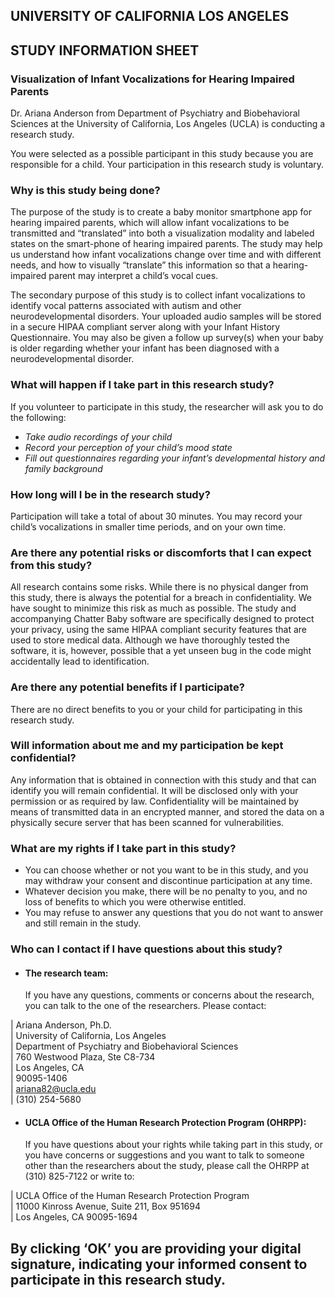 ## UNIVERSITY OF CALIFORNIA LOS ANGELES
## STUDY INFORMATION SHEET


### Visualization of Infant Vocalizations for Hearing Impaired Parents

Dr. Ariana Anderson from Department of Psychiatry and Biobehavioral Sciences at the University of California, Los Angeles (UCLA) is conducting a research study.

You were selected as a possible participant in this study because you are responsible for a child. Your participation in this research study is voluntary.  

### Why is this study being done?

The purpose of the study is to create a baby monitor smartphone app for hearing impaired parents, which will allow infant vocalizations to be transmitted and “translated” into both a visualization modality and labeled states on the smart-phone of hearing impaired parents.  The study may help us understand how infant vocalizations change over time and with different needs, and how to visually “translate” this information so that a hearing-impaired parent may interpret a child’s vocal cues.

The secondary purpose of this study is to collect infant vocalizations to identify vocal patterns associated with autism and other neurodevelopmental disorders.  Your uploaded audio samples will be stored in a secure HIPAA compliant server along with your Infant History Questionnaire.  You may also be given a follow up survey(s) when your baby is older regarding whether your infant has been diagnosed with a neurodevelopmental disorder.  

### What will happen if I take part in this research study?

If you volunteer to participate in this study, the researcher will ask you to do the following:

* *Take audio recordings of your child*
* *Record your perception of your child’s mood state*
* *Fill out questionnaires regarding your infant’s developmental history and family background*

### How long will I be in the research study?

Participation will take a total of about 30 minutes.  You may record your child’s vocalizations in smaller time periods, and on your own time.

### Are there any potential risks or discomforts that I can expect from this study?

All research contains some risks.  While there is no physical danger from this study, there is always the potential for a breach in confidentiality.  We have sought to minimize this risk as much as possible.  The study and accompanying Chatter Baby software are specifically designed to protect your privacy, using the same HIPAA compliant security features that are used to store medical data.  Although we have thoroughly tested the software, it is, however, possible that a yet unseen bug in the code might accidentally lead to identification.

### Are there any potential benefits if I participate?

There are no direct benefits to you or your child for participating in this research study. 

### Will information about me and my participation be kept confidential?

Any information that is obtained in connection with this study and that can identify you will remain confidential. It will be disclosed only with your permission or as required by law. Confidentiality will be maintained by means of transmitted data in an encrypted manner, and stored the data on a physically secure server that has been scanned for vulnerabilities. 

### What are my rights if I take part in this study?

* You can choose whether or not you want to be in this study, and you may withdraw your consent and discontinue participation at any time.
* Whatever decision you make, there will be no penalty to you, and no loss of benefits to which you were otherwise entitled.  
* You may refuse to answer any questions that you do not want to answer and still remain in the study.

### Who can I contact if I have questions about this study?

* #### The research team:  
  If you have any questions, comments or concerns about the research, you can talk to the one of the researchers. 
  Please contact: 

|  Ariana Anderson, Ph.D.  
|  University of California, Los Angeles  
|  Department of Psychiatry and Biobehavioral Sciences  
|  760 Westwood Plaza, Ste C8-734  
|  Los Angeles, CA  
|  90095-1406  
|  ariana82@ucla.edu  
|  (310) 254-5680  

* #### UCLA Office of the Human Research Protection Program (OHRPP):
  If you have questions about your rights while taking part in this study, or you have concerns or suggestions and you want to talk to someone other than the researchers about the study, please call the OHRPP at (310) 825-7122 or write to: 

|  UCLA Office of the Human Research Protection Program  
|  11000 Kinross Avenue, Suite 211, Box 951694  
|  Los Angeles, CA 90095-1694  


## By clicking ‘OK’ you are providing your digital signature, indicating your informed consent to participate in this research study.


